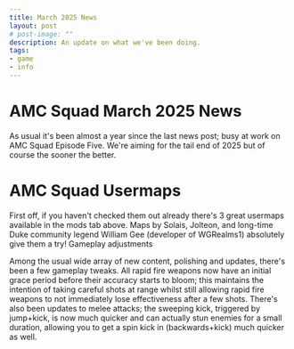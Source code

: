 ```yaml
---
title: March 2025 News
layout: post
# post-image: ""
description: An update on what we've been doing.
tags:
- game
- info
---
```


# AMC Squad March 2025 News

As usual it's been almost a year since the last news post; busy at work on AMC Squad Episode Five. We're aiming for the tail end of 2025 but of course the sooner the better.

# AMC Squad Usermaps

First off, if you haven't checked them out already there's 3 great usermaps available in the mods tab above. Maps by Solais, Jolteon, and long-time Duke community legend William Gee (developer of WGRealms1) absolutely give them a try!
Gameplay adjustments

Among the usual wide array of new content, polishing and updates, there's been a few gameplay tweaks. All rapid fire weapons now have an initial grace period before their accuracy starts to bloom; this maintains the intention of taking careful shots at range whilst still allowing rapid fire weapons to not immediately lose effectiveness after a few shots. There's also been updates to melee attacks; the sweeping kick, triggered by jump+kick, is now much quicker and can actually stun enemies for a small duration, allowing you to get a spin kick in (backwards+kick) much quicker as well.
